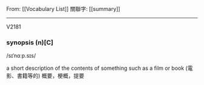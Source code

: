 From: [[Vocabulary List]]
關聯字: [[summary]]

---

V2181
### synopsis  (n)[C]
/sɪˈnɑːp.sɪs/

a short description of the contents of something such as a film or book 
(電影、書籍等的) 概要，梗概，提要 
